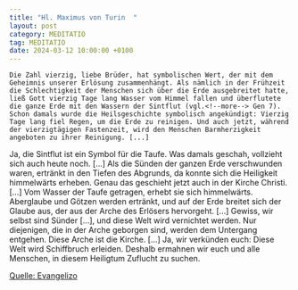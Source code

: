 ```yaml
---
title: "Hl. Maximus von Turin  "
layout: post
category: MEDITATIO
tag: MEDITATIO
date: 2024-03-12 10:00:00 +0100
---
```

	Die Zahl vierzig, liebe Brüder, hat symbolischen Wert, der mit dem Geheimnis unserer Erlösung zusammenhängt. Als nämlich in der Frühzeit die Schlechtigkeit der Menschen sich über die Erde ausgebreitet hatte, ließ Gott vierzig Tage lang Wasser vom Himmel fallen und überflutete die ganze Erde mit den Wassern der Sintflut (vgl.<!--more--> Gen 7). Schon damals wurde die Heilsgeschichte symbolisch angekündigt: Vierzig Tage lang fiel Regen, um die Erde zu reinigen. Und auch jetzt, während der vierzigtägigen Fastenzeit, wird den Menschen Barmherzigkeit angeboten zu ihrer Reinigung. [...]
Ja, die Sintflut ist ein Symbol für die Taufe. Was damals geschah, vollzieht sich auch heute noch. [...] Als die Sünden der ganzen Erde verschwunden waren, ertränkt in den Tiefen des Abgrunds, da konnte sich die Heiligkeit himmelwärts erheben. Genau das geschieht jetzt auch in der Kirche Christi. [...] Vom Wasser der Taufe getragen, erhebt sie sich himmelwärts. Aberglaube und Götzen werden ertränkt, und auf der Erde breitet sich der Glaube aus, der aus der Arche des Erlösers hervorgeht. [...] Gewiss, wir selbst sind Sünder [...], und diese Welt wird vernichtet werden. Nur diejenigen, die in der Arche geborgen sind, werden dem Untergang entgehen. Diese Arche ist die Kirche. […] Ja, wir verkünden euch: Diese Welt wird Schiffbruch erleiden. Deshalb ermahnen wir euch und alle Menschen, in diesem Heiligtum Zuflucht zu suchen.

[Quelle: Evangelizo](https://evangeliumtagfuertag.org/DE/gospel)